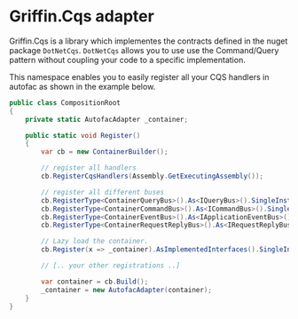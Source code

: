 ﻿Griffin.Cqs adapter
===================

Griffin.Cqs is a library which implementes the contracts defined in the nuget package `DotNetCqs`. `DotNetCqs` allows you to use use the Command/Query
pattern without coupling your code to a specific implementation.

This namespace enables you to easily register all your CQS handlers in autofac as shown in the example below.

```csharp
public class CompositionRoot
{
	private static AutofacAdapter _container;

	public static void Register()
	{
		var cb = new ContainerBuilder();

		// register all handlers
		cb.RegisterCqsHandlers(Assembly.GetExecutingAssembly());

		// register all different buses
		cb.RegisterType<ContainerQueryBus>().As<IQueryBus>().SingleInstance();
		cb.RegisterType<ContainerCommandBus>().As<ICommandBus>().SingleInstance();
		cb.RegisterType<ContainerEventBus>().As<IApplicationEventBus>().SingleInstance();
		cb.RegisterType<ContainerRequestReplyBus>().As<IRequestReplyBus>().SingleInstance();

		// Lazy load the container.
		cb.Register(x => _container).AsImplementedInterfaces().SingleInstance();

		// [.. your other registrations ..]

		var container = cb.Build();
		_container = new AutofacAdapter(container);
	}
}
```